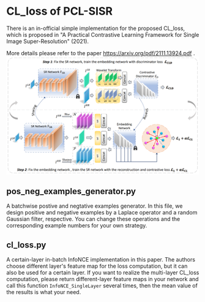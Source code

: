 # CL_loss of PCL-SISR
There is an in-official simple implementation for the proposed CL_loss, which is proposed in "A Practical Contrastive Learning Framework for Single Image Super-Resolution" (2021).

More details please refer to the paper https://arxiv.org/pdf/2111.13924.pdf .
![PCL-SISR model framework.](./Framework.png)

## pos_neg_examples_generator.py
A batchwise postive and negtative examples generator. In this file, we design positive and negative examples by a Laplace operator and a random Gaussian filter, respective. You can change these operations and the corresponding example numbers for your own strategy.

## cl_loss.py
A certain-layer in-batch InfoNCE implementation in this paper. The authors choose different layer's feature map for the loss computation, but it can also be used for a certain layer. If you want to realize the multi-layer CL_loss computation, please return different-layer feature maps in your network and call this function `InfoNCE_SingleLayer` several times, then the mean value of the results is what your need.
